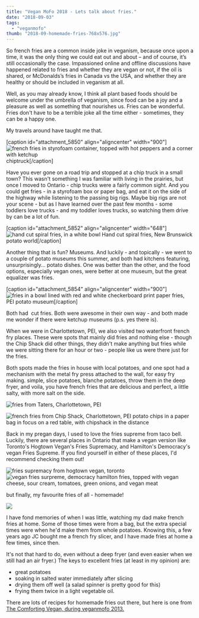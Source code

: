 ```yaml
---
title: "Vegan MoFo 2018 - Lets talk about fries."
date: "2018-09-03"
tags:
  - "veganmofo"
thumb: "2018-09-homemade-fries-768x576.jpg"
---
```


So french fries are a common inside joke in veganism, because once upon a time, it was the only thing we could eat out and about – and of course, it’s still occasionally the case. Impassioned online and offline discussions have happened related to fries and whether they are vegan or not, if the oil is shared, or McDonalds’s fries in Canada vs the USA, and whether they are healthy or should be included in veganism at all.

Well, as you may already know, I think all plant based foods should be welcome under the umbrella of veganism, since food can be a joy and a pleasure as well as something that nourishes us. Fries can be wonderful. Fries don't have to be a terrible joke all the time either - sometimes, they can be a happy one.

My travels around have taught me that.

\[caption id="attachment\_5850" align="aligncenter" width="900"\]![french fries in styrofoam container, topped with hot peppers and a corner with ketchup](images/chiptruck-min-1024x576.jpg) chiptruck\[/caption\]

Have you ever gone on a road trip and stopped at a chip truck in a small town? This wasn't something I was familiar with living in the prairies, but once I moved to Ontario - chip trucks were a fairly common sight. And you could get fries - in a styrofoam box or paper bag, and eat it on the side of the highway while listening to the passing big rigs. Maybe big rigs are not your scene - but as I have learned over the past few months - some toddlers love trucks - and my toddler loves trucks, so watching them drive by can be a lot of fun.

\[caption id="attachment\_5852" align="aligncenter" width="648"\]![hand cut spiral fries, in a white bowl](images/fresh-cut-fries-newbrunswick-potato-museum-min.jpg) Hand cut spiral fries, New Brunswick potato world\[/caption\]

Another thing that is fun? Museums. And luckily - and topically - we went to a couple of potato museums this summer, and both had kitchens featuring, unsurprisingly... potato dishes. One was better than the other, and the food options, especially vegan ones, were better at one museum, but the great equalizer was fries.

\[caption id="attachment\_5854" align="aligncenter" width="900"\]![fries in a bowl lined with red and white checkerboard print paper](images/fries-from-potato-museum-pei-min-1024x576.jpg) fries, PEI potato museum\[/caption\]

Both had  cut fries. Both were awesome in their own way - and both made me wonder if there were ketchup museums (p.s. yes there is).

When we were in Charlottetown, PEI, we also visited two waterfront french fry places. These were spots that mainly did fries and nothing else - though the Chip Shack did other things, they didn't make anything but fries while we were sitting there for an hour or two - people like us were there just for the fries.

Both spots made the fries in house with local potatoes, and one spot had a mechanism with the metal fry press attached to the wall, for easy fry making. simple, slice potatoes, blanche potatoes, throw them in the deep fryer, and voila, you have french fries that are delicious and perfect, a little salty, with more salt on the side.

![fries from Taters, Charlottetown, PEI](images/taters-charlottetown-pei-min-235x300.jpg)

![french fries from Chip Shack, Charlottetown, PEI potato chips in a paper bag in focus on a red table, with chipshack in the distance](images/charlottetown-harbour-chip-shak-min-267x300.jpg)

Back in my pregan days, I used to love the fries supreme from taco bell. Luckily, there are several places in Ontario that make a vegan version like Toronto's Hogtown Vegan's Fries Supremacy, and Hamilton's Democracy's vegan Fries Supreme. If you find yourself in either of these places, I'd recommend checking them out!

![fries supremacy from hogtown vegan, toronto](images/fries-surpremacy-hogtown-vegan-min-300x225.jpg)    ![vegan fries surpreme, democracy hamilton fries, topped with vegan cheese, sour cream, tomatoes, green onions, and vegan meat](images/democracy-fries-surpreme-min-300x169.jpg)

but finally, my favourite fries of all - homemade!

![](images/homemade-fries-1024x768.jpg)

I have fond memories of when I was little, watching my dad make french fries at home. Some of those times were from a bag, but the extra special times were when he'd make them from whole potatoes. Knowing this, a few years ago JC bought me a french fry slicer, and I have made fries at home a few times, since then.

It's not that hard to do, even without a deep fryer (and even easier when we still had an air fryer.) The keys to excellent fries (at least in my opinion) are:

- great potatoes
- soaking in salted water immediately after slicing
- drying them off well (a salad spinner is pretty good for this)
- frying them twice in a light vegetable oil.

There are lots of recipes for homemade fries out there, but here is one from [The Comforting Vegan, during veganmofo 2013.](http://www.thecomfortingvegan.com/2013/05/perfect-homemade-french-fries.html)
